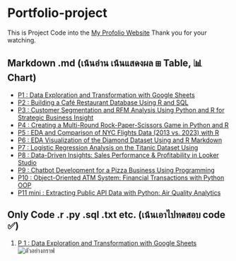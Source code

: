 # Portfolio-project
This is Project Code into the [My Profolio Website](https://phubordin.github.io/My-Portfolio-Website/) Thank you for your watching.

## Markdown .md (เน้นอ่าน เน้นแสดงผล ⊞ Table, 📊 Chart)
- [P1 : Data Exploration and Transformation with Google Sheets](P1-Data-Exploration-and-Transformation-with-Google-Sheets.md)
- [P2 : Building a Café Restaurant Database Using R and SQL](P2-Building-a-Café-Restaurant-Database-Using-R-and-SQL)
- [P3 : Customer Segmentation and RFM Analysis Using Python and R for Strategic Business Insight](P3-Customer-Segmentation-and-RFM-Analysis-Using-Python-and-R-for-Strategic-Business-Insight)
- [P4 : Creating a Multi-Round Rock-Paper-Scissors Game in Python and R](P4-Creating-a-Multi-Round-Rock-Paper-Scissors-Game-in-Python-and-R)
- [P5 : EDA and Comparison of NYC Flights Data (2013 vs. 2023) with R](P5-EDA-and-Comparison-of-NYC-Flights-Data-(2013-vs.-2023)-with-R)
- [P6 : EDA Visualization of the Diamond Dataset Using  and R Markdown](P6-EDA-Visualization-of-the-Diamond-Dataset-Using-and-R-Markdown)
- [P7 : Logistic Regression Analysis on the Titanic Dataset Using](P7-Logistic-Regression-Analysis-on-the-Titanic-Dataset-Using)
- [P8 : Data-Driven Insights: Sales Performance & Profitability in Looker Studio](P8-Data-Driven-Insights:-Sales-Performance-&-Profitability-in-Looker-Studio)
- [P9 : Chatbot Development for a Pizza Business Using  Programming](P9-Chatbot-Development-for-a-Pizza-Business-Using-Programming)
- [P10 : Object-Oriented ATM System: Financial Transactions with Python OOP](P10-Object-Oriented-ATM-System:-Financial-Transactions-with-Python-OOP)
- [P11 mini : Extracting Public API Data with Python: Air Quality Analytics](P11-mini-:-Extracting-Public-API-Data-with-Python:-Air-Quality-Analytics)

## Only Code .r .py .sql .txt etc. (เน้นเอาไปทดสอบ code ✅)
1.  [P 1 : Data Exploration and Transformation with Google Sheets](P1-Data-Exploration-and-Transformation-with-Google-Sheets.txt)
![ตัวอย่างกราฟ](https://upload.wikimedia.org/wikipedia/commons/9/92/Ggplot2_logo.png)







